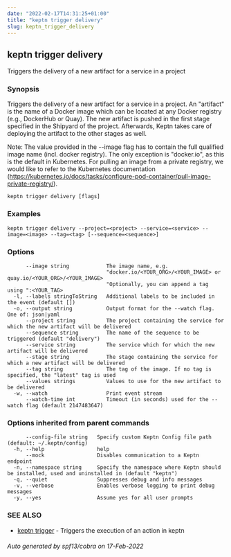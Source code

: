 ```yaml
---
date: "2022-02-17T14:31:25+01:00"
title: "keptn trigger delivery"
slug: keptn_trigger_delivery
---
```

## keptn trigger delivery

Triggers the delivery of a new artifact for a service in a project

### Synopsis

Triggers the delivery of a new artifact for a service in a project.
An "artifact" is the name of a Docker image which can be located at any Docker registry (e.g., DockerHub or Quay).
The new artifact is pushed in the first stage specified in the Shipyard of the project. Afterwards, Keptn takes care
of deploying the artifact to the other stages as well.

Note: The value provided in the --image flag has to contain the full qualified image name (incl. docker registry).
The only exception is "docker.io", as this is the default in Kubernetes.
For pulling an image from a private registry, we would like to refer to the Kubernetes documentation (<https://kubernetes.io/docs/tasks/configure-pod-container/pull-image-private-registry/>).

```
keptn trigger delivery [flags]
```

### Examples

```
keptn trigger delivery --project=<project> --service=<service> --image=<image> --tag=<tag> [--sequence=<sequence>]
```

### Options

```
      --image string            The image name, e.g.
                                "docker.io/<YOUR_ORG>/<YOUR_IMAGE> or quay.io/<YOUR_ORG>/<YOUR_IMAGE>
                                "Optionally, you can append a tag using ":<YOUR_TAG>
  -l, --labels stringToString   Additional labels to be included in the event (default [])
  -o, --output string           Output format for the --watch flag. One of: json|yaml
      --project string          The project containing the service for which the new artifact will be delivered
      --sequence string         The name of the sequence to be triggered (default "delivery")
      --service string          The service which for which the new artifact will be delivered
      --stage string            The stage containing the service for which a new artifact will be delivered
      --tag string              The tag of the image. If no tag is specified, the "latest" tag is used
      --values strings          Values to use for the new artifact to be delivered
  -w, --watch                   Print event stream
      --watch-time int          Timeout (in seconds) used for the --watch flag (default 2147483647)
```

### Options inherited from parent commands

```
      --config-file string   Specify custom Keptn Config file path (default: ~/.keptn/config)
  -h, --help                 help
      --mock                 Disables communication to a Keptn endpoint
  -n, --namespace string     Specify the namespace where Keptn should be installed, used and uninstalled in (default "keptn")
  -q, --quiet                Suppresses debug and info messages
  -v, --verbose              Enables verbose logging to print debug messages
  -y, --yes                  Assume yes for all user prompts
```

### SEE ALSO

* [keptn trigger](../keptn_trigger/)  - Triggers the execution of an action in keptn

###### Auto generated by spf13/cobra on 17-Feb-2022

